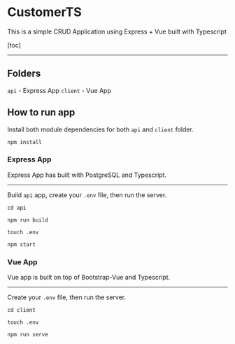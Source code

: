 # CustomerTS

This is a simple CRUD Application using Express + Vue built with Typescript

[toc]

---

## Folders

`api` - Express App
`client` - Vue App

## How to run app

Install both module dependencies for both `api` and `client` folder.

```shell
npm install
```

### Express App

Express App has built with PostgreSQL and Typescript.

---

Build `api` app, create your `.env` file, then run the server.

```shell
cd api

npm run build

touch .env

npm start
```

### Vue App

Vue app is built on top of Bootstrap-Vue and Typescript.

---

Create your `.env` file, then run the server.

```shell
cd client

touch .env

npm run serve
```